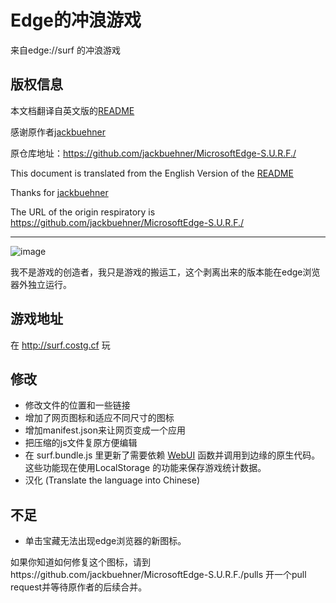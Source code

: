 # Edge的冲浪游戏
来自edge://surf 的冲浪游戏

## 版权信息

本文档翻译自英文版的[README](https://github.com/jackbuehner/MicrosoftEdge-S.U.R.F./blob/master/README.md)

感谢原作者[jackbuehner](https://github.com/jackbuehner)

原仓库地址：https://github.com/jackbuehner/MicrosoftEdge-S.U.R.F./

This document is translated from the English Version of the [README](https://github.com/jackbuehner/MicrosoftEdge-S.U.R.F./blob/master/README.md)

Thanks for [jackbuehner](https://github.com/jackbuehner)

The URL of the origin respiratory is https://github.com/jackbuehner/MicrosoftEdge-S.U.R.F./

---

![image](https://user-images.githubusercontent.com/16235094/68094282-c960d400-fe6c-11e9-8719-e3da9a5149ee.png)

我不是游戏的创造者，我只是游戏的搬运工，这个剥离出来的版本能在edge浏览器外独立运行。

## 游戏地址
在 http://surf.costg.cf 玩

## 修改
- 修改文件的位置和一些链接
- 增加了网页图标和适应不同尺寸的图标
- 增加manifest.json来让网页变成一个应用
- 把压缩的js文件复原方便编辑
- 在 surf.bundle.js 里更新了需要依赖 [WebUI](https://chromium.googlesource.com/chromium/src/+/HEAD/docs/webui_explainer.md) 函数并调用到边缘的原生代码。这些功能现在使用LocalStorage 的功能来保存游戏统计数据。
- 汉化 (Translate the language into Chinese)
## 不足
- 单击宝藏无法出现edge浏览器的新图标。

如果你知道如何修复这个图标，请到https://github.com/jackbuehner/MicrosoftEdge-S.U.R.F./pulls 开一个pull request并等待原作者的后续合并。
